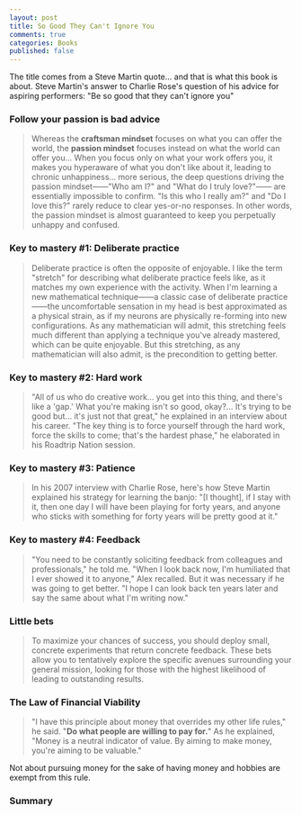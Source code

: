```yaml
---
layout: post
title: So Good They Can't Ignore You
comments: true
categories: Books
published: false
---
```


The title comes from a Steve Martin quote... and that is what this book is about.
Steve Martin's answer to Charlie Rose's question of his advice for aspiring performers: "Be so good that they can't ignore you"


### Follow your passion is bad advice
> Whereas the **craftsman mindset** focuses on what you can offer the world, the **passion mindset** focuses instead on what the world can offer you... When you focus only on what your work offers you, it makes you hyperaware of what you don't like about it, leading to chronic unhappiness... more serious, the deep questions driving the passion mindset——"Who am I?" and "What do I truly love?"—— are essentially impossible to confirm. "Is this who I really am?" and "Do I love this?" rarely reduce to clear yes-or-no responses. In other words, the passion mindset is almost guaranteed to keep you perpetually unhappy and confused.

### Key to mastery #1: Deliberate practice
> Deliberate practice is often the opposite of enjoyable. I like the term "stretch" for describing what deliberate practice feels like, as it matches my own experience with the activity. When I'm learning a new mathematical technique——a classic case of deliberate practice——the uncomfortable sensation in my head is best approximated as a physical strain, as if my neurons are physically re-forming into new configurations. As any mathematician will admit, this stretching feels much different than applying a technique you've already mastered, which can be quite enjoyable. But this stretching, as any mathematician will also admit, is the precondition to getting better.

### Key to mastery #2: Hard work
> "All of us who do creative work... you get into this thing, and there's like a 'gap.' What you're making isn't so good, okay?... It's trying to be good but... it's just not that great," he explained in an interview about his career. "The key thing is to force yourself through the hard work, force the skills to come; that's the hardest phase," he elaborated in his Roadtrip Nation session.

### Key to mastery #3: Patience
> In his 2007 interview with Charlie Rose, here's how Steve Martin explained his strategy for learning the banjo: "[I thought], if I stay with it, then one day I will have been playing for forty years, and anyone who sticks with something for forty years will be pretty good at it."

### Key to mastery #4: Feedback
> "You need to be constantly soliciting feedback from colleagues and professionals," he told me. "When I look back now, I'm humiliated that I ever showed it to anyone," Alex recalled. But it was necessary if he was going to get better. "I hope I can look back ten years later and say the same about what I'm writing now."

### Little bets
> To maximize your chances of success, you should deploy small, concrete experiments that return concrete feedback. These bets allow you to tentatively explore the specific avenues surrounding your general mission, looking for those with the highest likelihood of leading to outstanding results.

### The Law of Financial Viability
> "I have this principle about money that overrides my other life rules," he said. "**Do what people are willing to pay for.**" As he explained, "Money is a neutral indicator of value. By aiming to make money, you're aiming to be valuable."

Not about pursuing money for the sake of having money and hobbies are exempt from this rule.

### Summary
